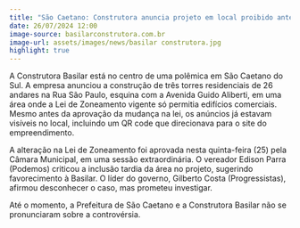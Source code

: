 ```yaml
---
title: "São Caetano: Construtora anuncia projeto em local proibido antes de mudança na Lei de Zoneamento"
date: 26/07/2024 12:00
image-source: basilarconstrutora.com.br
image-url: assets/images/news/basilar construtora.jpg
highlight: true
---
```


A Construtora Basilar está no centro de uma polêmica em São Caetano do Sul. A empresa anunciou a construção de três torres residenciais de 26 andares na Rua São Paulo, esquina com a Avenida Guido Aliberti, em uma área onde a Lei de Zoneamento vigente só permitia edifícios comerciais. Mesmo antes da aprovação da mudança na lei, os anúncios já estavam visíveis no local, incluindo um QR code que direcionava para o site do empreendimento.

A alteração na Lei de Zoneamento foi aprovada nesta quinta-feira (25) pela Câmara Municipal, em uma sessão extraordinária. O vereador Edison Parra (Podemos) criticou a inclusão tardia da área no projeto, sugerindo favorecimento à Basilar. O líder do governo, Gilberto Costa (Progressistas), afirmou desconhecer o caso, mas prometeu investigar.

Até o momento, a Prefeitura de São Caetano e a Construtora Basilar não se pronunciaram sobre a controvérsia.